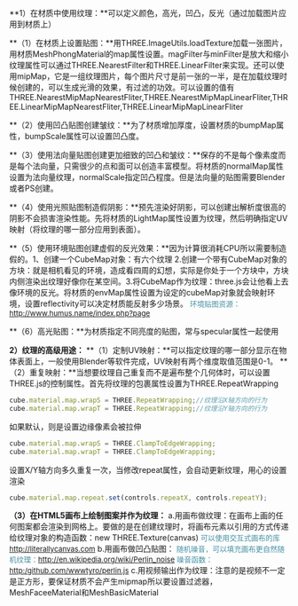 **1）在材质中使用纹理：**可以定义颜色，高光，凹凸，反光（通过加载图片应用到材质上）

**（1）在材质上设置贴图：**用THREE.ImageUtils.loadTexture加载一张图片，用材质MeshPhongMaterial的map属性设置。magFilter与minFilter是放大和缩小纹理属性可以通过THREE.NearestFilter和THREE.LinearFilter来实现。还可以使用mipMap，它是一组纹理图片，每个图片尺寸是前一张的一半，是在加载纹理时候创建的，可以生成光滑的效果，有过滤的功效。可以设置的值有THREE.NearestMipMapNearestFliter,THREE.NearestMipMapLinearFliter,THREE.LinearMipMapNearestFliter,THREE.LinearMipMapLinearFliter

**（2）使用凹凸贴图创建皱纹：**为了材质增加厚度，设置材质的bumpMap属性，bumpScale属性可以设置凹凸度。

**（3）使用法向量贴图创建更加细致的凹凸和皱纹：**保存的不是每个像素度而是每个法向量，只需很少的点和面可以创造丰富模型。将材质的normalMap属性设置为法向量纹理，normalScale指定凹凸程度。但是法向量的贴图需要Blender或者PS创建。

**（4）使用光照贴图制造假阴影：**预先渲染好阴影，可以创建出解析度很高的阴影不会损害渲染性能。先将材质的LightMap属性设置为纹理，然后明确指定UV映射（将纹理的哪一部分应用到表面）。

**（5）使用环境贴图创建虚假的反光效果：**因为计算很消耗CPU所以需要制造假的。1、创建一个CubeMap对象：有六个纹理 2.创建一个带有CubeMap对象的方块：就是相机看见的环境，造成看四周的幻想，实际是你处于一个方块中，方块内侧渲染出纹理好像你在某空间。3.将CubeMap作为纹理：three.js会让他看上去像环境的反光。将材质的envMap属性设置为设定的cubeMap对象就会映射环境，设置reflectivity可以决定材质能反射多少场景。
<font color="#4590a3" size="2px">环境贴图资源：<http://www.humus.name/index.php?page></font>

**（6）高光贴图：**为材质指定不同亮度的贴图，常与specular属性一起使用

**2）纹理的高级用途：**
**（1）定制UV映射：**可以指定纹理的哪一部分显示在物体表面上，一般使用Blender等软件完成，UV映射有两个维度取值范围是0-1。
**（2）重复映射：**当想要纹理自己重复而不是遍布整个几何体时，可以设置THREE.js的控制属性。首先将纹理的包裹属性设置为THREE.RepeatWrapping

```js
cube.material.map.wrapS = THREE.RepeatWrapping;//纹理沿X轴方向的行为
cube.material.map.wrapT = THREE.RepeatWrapping;//纹理沿Y轴方向的行为
```

如果默认，则是设置边缘像素会被拉伸

```js
cube.material.map.wrapS = THREE.ClampToEdgeWrapping;
cube.material.map.wrapT = THREE.ClampToEdgeWrapping;
```

设置X/Y轴方向多久重复一次，当修改repeat属性，会自动更新纹理，用心的设置渲染

```js
cube.material.map.repeat.set(controls.repeatX, controls.repeatY);
```

**（3）在HTML5画布上绘制图案并作为纹理：**
a.用画布做纹理：在画布上画的任何图案都会渲染到网格上。要做的是在创建纹理时，将画布元素以引用的方式传递给纹理对象的构造函数：new THREE.Texture(canvas)
    <font color="#4590a3" size="2px">可以使用交互式画布的库<http://literallycanvas.com></font>
b.用画布做凹凸贴图：
    <font color="#4590a3" size="2px">随机噪音，可以填充画布更自然随机纹理：<http://en.wikipedia.org/wiki/Perlin_noise></font>
    <font color="#4590a3" size="2px">噪音函数：<http:/github.com/wwwtyro/perlin.js></font>
c.用视频输出作为纹理：注意的是视频不一定是正方形，要保证材质不会产生mipmap所以要设置过滤器，MeshFaceeMaterial和MeshBasicMaterial







